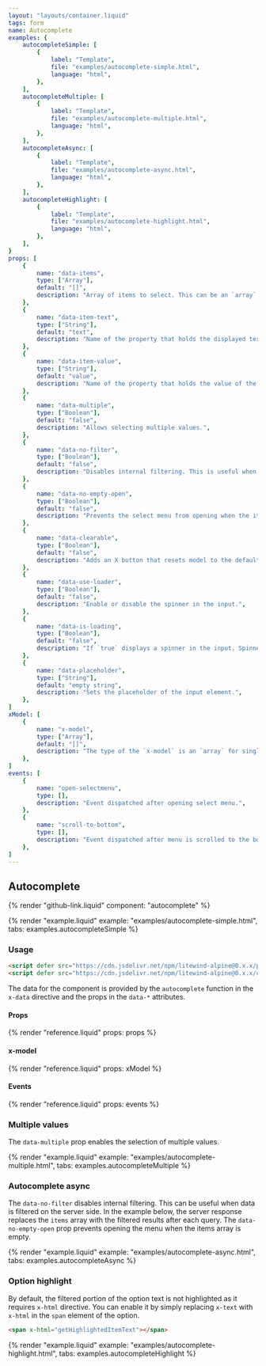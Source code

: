 ```yaml
---
layout: "layouts/container.liquid"
tags: form
name: Autocomplete
examples: {
    autocompleteSimple: [
        {
            label: "Template",
            file: "examples/autocomplete-simple.html",
            language: "html",
        },
    ],
    autocompleteMultiple: [
        {
            label: "Template",
            file: "examples/autocomplete-multiple.html",
            language: "html",
        },
    ],
    autocompleteAsync: [
        {
            label: "Template",
            file: "examples/autocomplete-async.html",
            language: "html",
        },
    ],
    autocompleteHighlight: [
        {
            label: "Template",
            file: "examples/autocomplete-highlight.html",
            language: "html",
        },
    ],
}
props: [
    {
        name: "data-items",
        type: ["Array"],
        default: "[]",
        description: "Array of items to select. This can be an `array` of `strings` or an `array` of `objects`. The objects should have at least two properties: a `text` that will be displayed in the menu and a `value`. This prop is optional, items can be assigned directly to the `items` property.",
    },
    {
        name: "data-item-text",
        type: ["String"],
        default: "text",
        description: "Name of the property that holds the displayed text of the item.",
    },
    {
        name: "data-item-value",
        type: ["String"],
        default: "value",
        description: "Name of the property that holds the value of the item.",
    },
    {
        name: "data-multiple",
        type: ["Boolean"],
        default: "false",
        description: "Allows selecting multiple values.",
    },
    {
        name: "data-no-filter",
        type: ["Boolean"],
        default: "false",
        description: "Disables internal filtering. This is useful when data is filtered on the server.",
    },
    {
        name: "data-no-empty-open",
        type: ["Boolean"],
        default: "false",
        description: "Prevents the select menu from opening when the items array is empty. Useful for autocomplete components that filter data on the server side.",
    },
    {
        name: "data-clearable",
        type: ["Boolean"],
        default: "false",
        description: "Adds an X button that resets model to the default value.",
    },
    {
        name: "data-use-loader",
        type: ["Boolean"],
        default: "false",
        description: "Enable or disable the spinner in the input.",
    },
    {
        name: "data-is-loading",
        type: ["Boolean"],
        default: "false",
        description: "If `true` displays a spinner in the input. Spinner should be first enabled in the `data-use-loader` prop.",
    },
    {
        name: "data-placeholder",
        type: ["String"],
        default: "empty string",
        description: "Sets the placeholder of the input element.",
    },
]
xModel: [
    {
        name: "x-model",
        type: ["Array"],
        default: "[]",
        description: "The type of the `x-model` is an `array` for single and multiple modes. The values in the `array` are the `value` fields of the selected options.",
    },
]
events: [
    {
        name: "open-selectmenu",
        type: [],
        description: "Event dispatched after opening select menu.",
    },
    {
        name: "scroll-to-bottom",
        type: [],
        description: "Event dispatched after menu is scrolled to the bottom.",
    },
]
---
```

## Autocomplete

{% render "github-link.liquid" component: "autocomplete" %}

{% render "example.liquid" example: "examples/autocomplete-simple.html", tabs: examples.autocompleteSimple %}

### Usage

```html
<script defer src="https://cdn.jsdelivr.net/npm/litewind-alpine@0.x.x/plugins/use-floating/dist/cdn.min.js"></script>
<script defer src="https://cdn.jsdelivr.net/npm/litewind-alpine@0.x.x/components/autocomplete/dist/cdn.min.js"></script>
```

The data for the component is provided by the `autocomplete` function in the `x-data` directive and the props in the `data-*` attributes.

#### Props

{% render "reference.liquid" props: props %}

#### x-model

{% render "reference.liquid" props: xModel %}

#### Events

{% render "reference.liquid" props: events %}

### Multiple values

The `data-multiple` prop enables the selection of multiple values.

{% render "example.liquid" example: "examples/autocomplete-multiple.html", tabs: examples.autocompleteMultiple %}

### Autocomplete async

The `data-no-filter` disables internal filtering. This can be useful when data is filtered on the server side. In the example below, the server response replaces the `items` array with the filtered results after each query. The `data-no-empty-open` prop prevents opening the menu when the items array is empty.

{% render "example.liquid" example: "examples/autocomplete-async.html", tabs: examples.autocompleteAsync %}

### Option highlight

By default, the filtered portion of the option text is not highlighted as it requires `x-html` directive. You can enable it by simply replacing `x-text` with `x-html` in the `span` element of the option.

```html
<span x-html="getHighlightedItemText"></span>
```

{% render "example.liquid" example: "examples/autocomplete-highlight.html", tabs: examples.autocompleteHighlight %}
